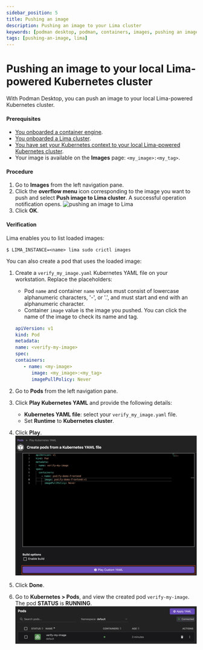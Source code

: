 ```yaml
---
sidebar_position: 5
title: Pushing an image
description: Pushing an image to your Lima cluster
keywords: [podman desktop, podman, containers, images, pushing an image, kubernetes]
tags: [pushing-an-image, lima]
---
```


# Pushing an image to your local Lima-powered Kubernetes cluster

With Podman Desktop, you can push an image to your local Lima-powered Kubernetes cluster.

#### Prerequisites

- [You onboarded a container engine](/docs/containers).
- [You onboarded a Lima cluster](/docs/lima).
- [You have set your Kubernetes context to your local Lima-powered Kubernetes cluster](/docs/kubernetes/existing-kubernetes).
- Your image is available on the **Images** page: `<my_image>:<my_tag>`.

#### Procedure

1. Go to **Images** from the left navigation pane.
1. Click the **overflow menu** icon corresponding to the image you want to push and select **Push image to Lima cluster**. A successful operation notification opens.
   ![pushing an image to Lima](img/push-image-to-lima.png)
1. Click **OK**.

#### Verification

Lima enables you to list loaded images:

```shell-session
$ LIMA_INSTANCE=<name> lima sudo crictl images
```

You can also create a pod that uses the loaded image:

1. Create a `verify_my_image.yaml` Kubernetes YAML file on your workstation.
   Replace the placeholders:
   - Pod `name` and container `name` values must consist of lowercase alphanumeric characters, '-', or '.', and must start and end with an alphanumeric character.
   - Container `image` value is the image you pushed. You can click the name of the image to check its name and tag.

   ```yaml
   apiVersion: v1
   kind: Pod
   metadata:
   name: <verify-my-image>
   spec:
   containers:
      - name: <my-image>
         image: <my_image>:<my_tag>
         imagePullPolicy: Never
   ```

1. Go to **Pods** from the left navigation pane.
1. Click **Play Kubernetes YAML** and provide the following details:
   - **Kubernetes YAML file**: select your `verify_my_image.yaml` file.
   - Set **Runtime** to **Kubernetes cluster**.

1. Click **Play**.
   ![play a Kubernetes YAML](img/create-pod-from-kube-yaml.png)
1. Click **Done**.
1. Go to **Kubernetes > Pods**, and view the created pod `verify-my-image`. The pod **STATUS** is **RUNNING**.
   ![play a Kubernetes YAML](img/verify-my-image-pod-running.png)

